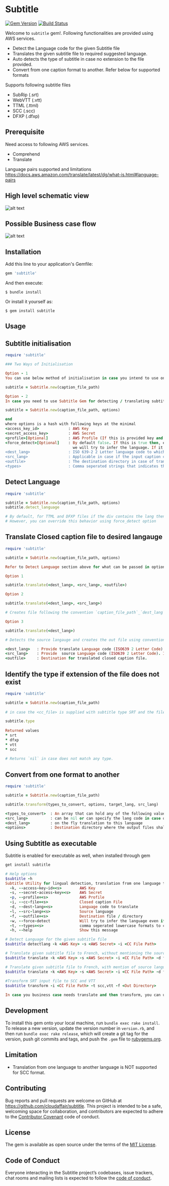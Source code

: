 # Subtitle

[![Gem Version](https://badge.fury.io/rb/subtitle.svg)](https://badge.fury.io/rb/subtitle)
[![Build Status](https://travis-ci.org/cloudaffair/subtitle.svg?branch=master)](https://travis-ci.org/cloudaffair/subtitle)

Welcome to `subtitle` gem!. Following functionalities are provided using AWS services.

* Detect the Language code for the given Subtitle file
* Translates the given subtitle file to required suggested language.
* Auto detects the type of subtitle in case no extension to the file provided.
* Convert from one caption format to another. Refer below for supported formats

Supports following subtitle files

* SubRip (.srt)
* WebVTT (.vtt) 
* TTML   (.ttml)
* SCC    (.scc)
* DFXP   (.dfxp)

## Prerequisite 
Need access to following AWS services.

* Comprehend
* Translate

Language pairs supported and limitations
https://docs.aws.amazon.com/translate/latest/dg/what-is.html#language-pairs 

## High level schematic view
![alt text](https://github.com/cloudaffair/subtitle/blob/master/misc/subtitle1.png)

## Possible Business case flow
![alt text](https://github.com/cloudaffair/subtitle/blob/master/misc/subtitle2.png)

## Installation

Add this line to your application's Gemfile:

```ruby
gem 'subtitle'
```

And then execute:

    $ bundle install

Or install it yourself as:

    $ gem install subtitle

## Usage

## Subtitle initialisation
```ruby
require 'subtitle'

### Two Ways of Initialisation

Option - 1
You can use below method of initialisation in case you intend to use only transformation functionality.

subtitle = Subtitle.new(caption_file_path)

Option - 2
In case you need to use Subtitle Gem for detecting / translating subtitle, then use below way of initialisation

subtitle = Subtitle.new(caption_file_path, options)

end
where options is a hash with following keys at the minimal
<access_key_id>             : AWS Key
<secret_access_key>         : AWS Secret
<profile>[Optional]         : AWS Profile (If this is provided key and secret is not required)
<force_detect>[Optional]    : By default false. If this is true then, even if the caption file declares the language
                              we will try to infer the language. If it's false, the declared language would be returned. Is applicable only when subtile format encapsulates the language information.
<dest_lang>                 : ISO 639-2 2 Letter language code to which a caption needs to be tranlated to 
<src_lang>                  : Applicable in case if the input caption can hold cues for multiple languages, in which case the content with the matching language is picked. If not provided language will be auto detected
<outfile>                   : The destination directory in case of transform and is optional file path for language translation
<types>                     : Comma seperated strings that indicates the types to which the input caption file needs to be transformed into. For example, dfxp,ttml,srt
```

## Detect Language
```ruby
require 'subtitle'

subtitle = Subtitle.new(caption_file_path, options)
subtitle.detect_language

# By default, for TTML and DFXP files if the div contains the lang then the same would be returned
# However, you can override this behavior using force_detect option
```

## Translate Closed caption file to desired langauge
```ruby
require 'subtitle'

subtitle = Subtitle.new(caption_file_path, options)

Refer to Detect Language section above for what can be passed in options

Option 1

subtitle.translate(<dest_lang>, <src_lang>, <outfile>)

Option 2

subtitle.translate(<dest_lang>, <src_lang>)

# Creates file following the convention `caption_file_path`_`dest_lang`

Option 3

subtitle.translate(<dest_lang>)

# Detects the source langauge and creates the out file using convention `caption_file_path`_`dest_lang`

<dest_lang>   : Provide translate Language code (ISO639 2 Letter Code)
<src_lang>    : Provide  source Language code (ISO639 2 Letter Code). If not supplied, the source language will be auto detected.
<outfile>     : Destination for translated closed caption file.
```

## Identify the type if extension of the file does not exist
```ruby
require 'subtitle'

subtitle = Subtitle.new(caption_file_path)
 
# in case the <cc_file> is supplied with subtitle type SRT and the file name does not hold extension.

subtitle.type
 
Returned values
* srt
* dfxp
* vtt
* scc
 
# Returns `nil` in case does not match any type.
```

## Convert from one format to another
```ruby
require 'subtitle'

subtitle = Subtitle.new(caption_file_path)

subtitle.transform(types_to_convert, options, target_lang, src_lang)

<types_to_convert>  : An array that can hold any of the following values (dfxp, ttml, srt, vtt, scc)
<src_lang>          : can be nil or can specify the lang code in case of ttml / dfxp to extract only that section of the caption for transformation
<dest_lang>         : on the fly translation to this language
<options>           : Destination directory where the output files shall be placed

```

## Using Subtitle as executable

Subtitle is enabled for executable as well, when installed through gem

```ruby
get install subtitle

# Help options
$subtitle -h 
Subtitle Utility for lingual detection, translation from one language to another & transform from one format to another
  -k, --access-key-id=<s>        AWS Key
  -s, --secret-access-key=<s>    AWS Secret
  -p, --profile=<s>              AWS Profile
  -i, --cc-file=<s>              Closed caption File
  -d, --dest-lang=<s>            Language code to translate
  -l, --src-lang=<s>             Source language
  -f, --outfile=<s>              Destination file / directory
  -w, --force-detect             Will try to infer the language even if language is provided. By default false if not provided
  -t, --types=<s>                comma seperated lowercase formats to convert to. valid values are srt, scc, vtt, ttml and dfxp
  -h, --help                     Show this message

# Detect Language for the given subtitle file
$subtitle detectlang -k <AWS Key> -s <AWS Secret> -i <CC File Path>

# Translate given subtitle file to French, without mentioning the source language
$subtitle translate -k <AWS Key> -s <AWS Secret> -i <CC File Path> -d fr -f <out file>

# Translate given subtitle file to French, with mention of source language
$subtitle translate -k <AWS Key> -s <AWS Secret> -i <CC File Path> -d fr -l en -f <out file>
 
#Transform SRT input file to SCC and VTT
$subtitle transform -i <CC File Path> -t scc,vtt -f <Out Directory> 

In case you business case needs translate and then transform, you can use translate and followed by transform
```

## Development 

To install this gem onto your local machine, run `bundle exec rake install`. To release a new version, update the version number in `version.rb`, and then run `bundle exec rake release`, which will create a git tag for the version, push git commits and tags, and push the `.gem` file to [rubygems.org](https://rubygems.org).

## Limitation
* Translation from one language to another language is NOT supported for SCC format.

## Contributing

Bug reports and pull requests are welcome on GitHub at https://github.com/cloudaffair/subtitle. This project is intended to be a safe, welcoming space for collaboration, and contributors are expected to adhere to the [Contributor Covenant](http://contributor-covenant.org) code of conduct.

## License

The gem is available as open source under the terms of the [MIT License](https://opensource.org/licenses/MIT).

## Code of Conduct

Everyone interacting in the Subtitle project’s codebases, issue trackers, chat rooms and mailing lists is expected to follow the [code of conduct](https://github.com/cloudaffair/subtitle/blob/master/CODE_OF_CONDUCT.md).
